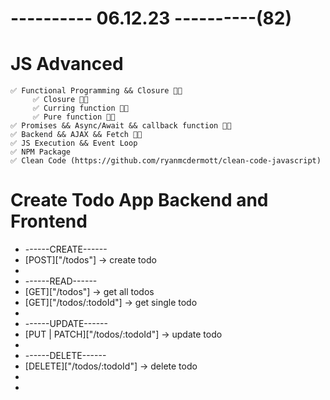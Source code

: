 # ---------- 06.12.23 ----------(82)

# JS Advanced

    ✅ Functional Programming && Closure 👍🏻
         ✅ Closure 👍🏻
         ✅ Curring function 👍🏻
         ✅ Pure function 👍🏻
    ✅ Promises && Async/Await && callback function 👍🏻
    ✅ Backend && AJAX && Fetch 👍🏻
    ✅ JS Execution && Event Loop
    ✅ NPM Package
    ✅ Clean Code (https://github.com/ryanmcdermott/clean-code-javascript)

# Create Todo App Backend and Frontend

- ------CREATE------
- [POST]["/todos"] -> create todo
-
- ------READ------
- [GET]["/todos"] -> get all todos
- [GET]["/todos/:todoId"] -> get single todo
-
- ------UPDATE------
- [PUT | PATCH]["/todos/:todoId"] -> update todo
-
- ------DELETE------
- [DELETE]["/todos/:todoId"] -> delete todo
-
-
